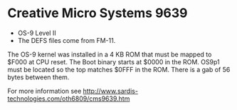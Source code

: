 Creative Micro Systems 9639
===========================

* OS-9 Level II
* The DEFS files come from FM-11.

The OS-9 kernel was installed in a 4 KB ROM that must be mapped to $F000 at CPU reset. The Boot binary starts at $0000 in the ROM. OS9p1 must be located so the top matches $0FFF in the ROM. There is a gab of 56 bytes between them.

For more information see http://www.sardis-technologies.com/oth6809/cms9639.htm
